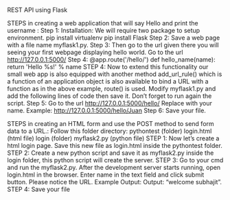 
REST API using Flask

STEPS in creating a web application that will say Hello and print the username : Step 1: Installation: We will require two package to setup environment. pip install virtualenv pip install Flask Step 2: Save a web page with a file name myflask1.py. Step 3: Then go to the url given there you will seeing your first webpage displaying hello world. Go to the url http://127.0.0.1:5000/ Step 4: @app.route('/hello/') def hello_name(name): return 'Hello %s!' % name STEP 4: Now to extend this functionality our small web app is also equipped with another method add_url_rule() which is a function of an application object is also available to bind a URL with a function as in the above example, route() is used. Modify myflask1.py and add the following lines of code then save it. Don’t forget to run again the script. Step 5: Go to the url http://127.0.0.1:5000/hello/ Replace with your name. Example: http://127.0.0.1:5000/hello/Juan Step 6: Save your file.

STEPS in creating an HTML form and use the POST method to send form data to a URL.: Follow this folder directory: pythontest (folder) login.html (html file) login (folder) myflask2.py (python file) STEP 1: Now let’s create a html login page. Save this new file as login.html inside the pythontest folder. STEP 2: Create a new python script and save it as myflask2.py inside the login folder, this python script will create the server. STEP 3: Go to your cmd and run the myflask2.py. After the development server starts running, open login.html in the browser. Enter name in the text field and click submit button. Please notice the URL. Example Output: Output: “welcome subhajit”. STEP 4: Save your file
